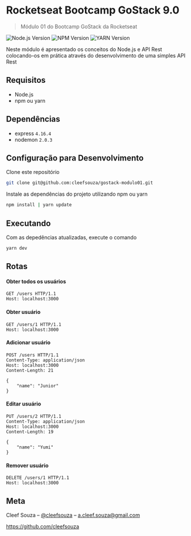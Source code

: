 # Rocketseat Bootcamp GoStack 9.0

> Módulo 01 do Bootcamp GoStack da Rocketseat

![Node.js Version](https://img.shields.io/badge/node.js-v13.12.0-green?style=flat-square) ![NPM Version](https://img.shields.io/badge/npm-v6.14.4-critical?style=flat-square) ![YARN Version](https://img.shields.io/badge/yarn-v1.19-blue?style=flat-square)

Neste módulo é apresentado os conceitos do Node.js e API Rest colocando-os em prática através do desenvolvimento de uma simples API Rest

## Requisitos
- Node.js
- npm ou yarn

## Dependências
- express `4.16.4`
- nodemon `2.0.3`

## Configuração para Desenvolvimento

Clone este repositório
```sh
git clone git@github.com:cleefsouza/gostack-modulo01.git
```

Instale as dependências do projeto utilizando npm ou yarn
```sh
npm install | yarn update
```

## Executando

Com as depedências atualizadas, execute o comando
```sh
yarn dev
```

## Rotas

#### Obter todos os usuários

```http
GET /users HTTP/1.1
Host: localhost:3000
```

#### Obter usuário

```http
GET /users/1 HTTP/1.1
Host: localhost:3000
```
#### Adicionar usuário

```http
POST /users HTTP/1.1
Content-Type: application/json
Host: localhost:3000
Content-Length: 21

{
	"name": "Junior"
}
```

#### Editar usuário

```http
PUT /users/2 HTTP/1.1
Content-Type: application/json
Host: localhost:3000
Content-Length: 19

{
	"name": "Yumi"
}
```

#### Remover usuário

```http
DELETE /users/1 HTTP/1.1
Host: localhost:3000
```

## Meta

Cleef Souza – [@cleefsouza](https://www.linkedin.com/in/aryosvalldo-cleef/) – a.cleef.souza@gmail.com

https://github.com/cleefsouza